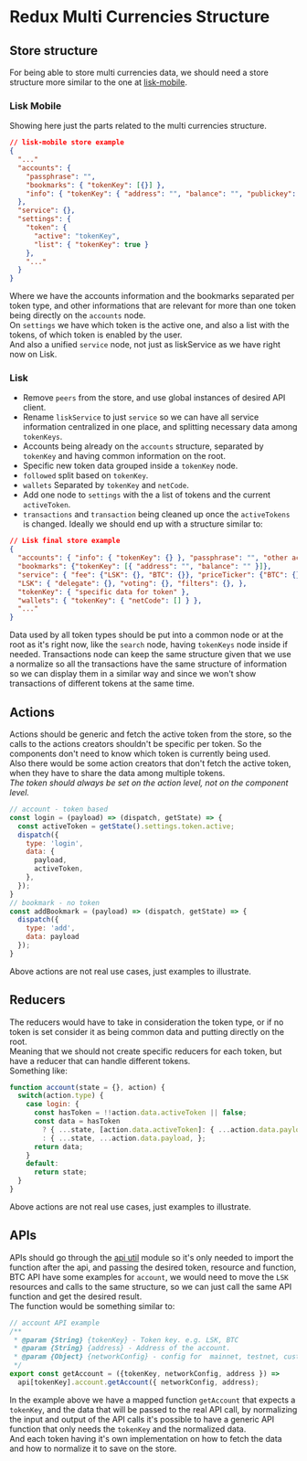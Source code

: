 # Redux Multi Currencies Structure

## Store structure
For being able to store multi currencies data, we should need a store structure more similar to the one at [lisk-mobile](https://github.com/liskHQ/lisk-mobile).

### Lisk Mobile
Showing here just the parts related to the multi currencies structure.
```json
// lisk-mobile store example
{
  "..."
  "accounts": {
    "passphrase": "",
    "bookmarks": { "tokenKey": [{}] },
    "info": { "tokenKey": { "address": "", "balance": "", "publickey": "", "..." } }
  },
  "service": {},
  "settings": {
    "token": {
      "active": "tokenKey",
      "list": { "tokenKey": true }
    },
    "..."
  }
}
```
Where we have the accounts information and the bookmarks separated per token type, and other informations that are relevant for more than one token being directly on the `accounts` node.  
On `settings` we have which token is the active one, and also a list with the tokens, of which token is enabled by the user.  
And also a unified `service` node, not just as liskService as we have right now on Lisk.  

### Lisk
- Remove `peers` from the store, and use global instances of desired API client.
- Rename `liskService` to just `service` so we can have all service information centralized in one place, and splitting necessary data among `tokenKeys`.
- Accounts being already on the `accounts` structure, separated by `tokenKey` and having common information on the root.
- Specific new token data grouped inside a `tokenKey` node.
- `followed` split based on `tokenKey`.
- `wallets` Separated by `tokenKey` and `netCode`.
- Add one node to `settings` with the a list of tokens and the current `activeToken`.
- `transactions` and `transaction` being cleaned up once the `activeTokens` is changed.
Ideally we should end up with a structure similar to:
```json
// Lisk final store example
{
  "accounts": { "info": { "tokenKey": {} }, "passphrase": "", "other account common info" },
  "bookmarks": {"tokenKey": [{ "address": "", "balance": "" }]},
  "service": { "fee": {"LSK": {}, "BTC": {}}, "priceTicker": {"BTC": {}, "LSK": {}} },
  "LSK": { "delegate": {}, "voting": {}, "filters": {}, },
  "tokenKey": { "specific data for token" },
  "wallets": { "tokenKey": { "netCode": [] } },
  "..."
}
```
Data used by all token types should be put into a common node or at the root as it's right now, like the `search` node, having `tokenKeys` node inside if needed.
Transactions node can keep the same structure given that we use a normalize so all the transactions have the same structure of information so we can display them in a similar way and since we won't show transactions of different tokens at the same time.


## Actions
Actions should be generic and fetch the active token from the store, so the calls to the actions creators shouldn't be specific per token. So the components don't need to know which token is currently being used.  
Also there would be some action creators that don't fetch the active token, when they have to share the data among multiple tokens.  
*The token should always be set on the action level, not on the component level.* 
```javascript
// account - token based
const login = (payload) => (dispatch, getState) => {
  const activeToken = getState().settings.token.active;
  dispatch({
    type: 'login',
    data: {
      payload,
      activeToken,
    },
  });
}
// bookmark - no token
const addBookmark = (payload) => (dispatch, getState) => {
  dispatch({
    type: 'add',
    data: payload
  });
}
```
Above actions are not real use cases, just examples to illustrate.

## Reducers
The reducers would have to take in consideration the token type, or if no token is set consider it as being common data and putting directly on the root.  
Meaning that we should not create specific reducers for each token, but have a reducer that can handle different tokens.  
Something like:
```javascript
function account(state = {}, action) {
  switch(action.type) {
    case login: {
      const hasToken = !!action.data.activeToken || false;
      const data = hasToken
        ? { ...state, [action.data.activeToken]: { ...action.data.payload } }
        : { ...state, ...action.data.payload, };
      return data;
    }
    default:
      return state;
  }
}
```
Above actions are not real use cases, just examples to illustrate.

## APIs
APIs should go through the [api util](../src/utils/api/index.js) module so it's only needed to import the function after the api, and passing the desired token, resource and function, BTC API have some examples for `account`, we would need to move the `LSK` resources and calls to the same structure, so we can just call the same API function and get the desired result.  
The function would be something similar to:
```javascript
// account API example
/**
 * @param {String} {tokenKey} - Token key. e.g. LSK, BTC
 * @param {String} {address} - Address of the account.
 * @param {Object} {networkConfig} - config for  mainnet, testnet, custom node
 */
export const getAccount = ({tokenKey, networkConfig, address }) =>
  api[tokenKey].account.getAccount({ networkConfig, address);
```
In the example above we have a mapped function `getAccount` that expects a `tokenKey`, and the data that will be passed to the real API call, by normalizing the input and output of the API calls it's possible to have a generic API function that only needs the `tokenKey` and the normalized data.  
And each token having it's own implementation on how to fetch the data and how to normalize it to save on the store.
